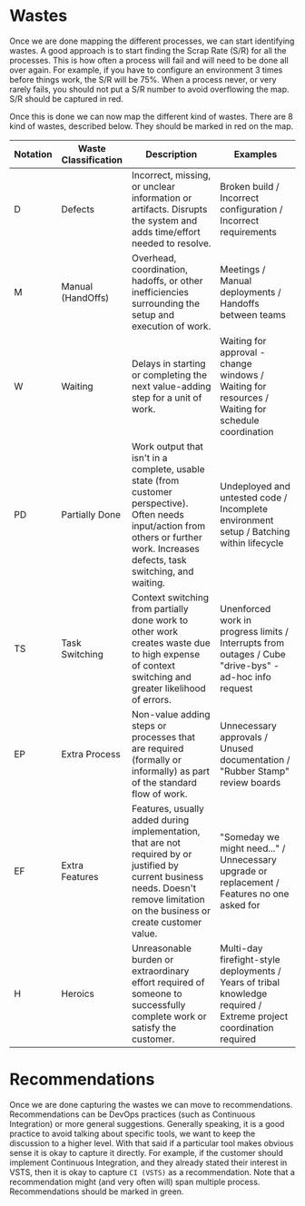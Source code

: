 # Wastes

Once we are done mapping the different processes, we can start identifying wastes.
A good approach is to start finding the Scrap Rate (S/R) for all the processes. This is how often a process will fail and will need to be done all over again. For example, if you have to configure an environment 3 times before things work, the S/R will be 75%.
When a process never, or very rarely fails, you should not put a S/R number to avoid overflowing the map.
S/R should be captured in red.

Once this is done we can now map the different kind of wastes. There are 8 kind of wastes, described below. They should be marked in red on the map.

Notation  | Waste Classification  | Description   | Examples |
--- | --------------------- | ------------- | -------- |
D   | Defects               | Incorrect, missing, or unclear information or artifacts. Disrupts the system and adds time/effort needed to resolve. | Broken build / Incorrect configuration / Incorrect requirements |
M   | Manual (HandOffs)     | Overhead, coordination, hadoffs, or other inefficiencies surrounding the setup and execution of work. | Meetings / Manual deployments / Handoffs between teams |
W   | Waiting               | Delays in starting or completing the next value-adding step for a unit of work. | Waiting for approval - change windows / Waiting for resources / Waiting for schedule coordination |
PD  | Partially Done        | Work output that isn't in a complete, usable state (from customer perspective). Often needs input/action from others or further work. Increases defects, task switching, and waiting. | Undeployed and untested code / Incomplete environment setup / Batching within lifecycle |
TS  | Task Switching        | Context switching from partially done work to other work creates waste due to high expense of context switching and greater likelihood of errors. | Unenforced work in progress limits / Interrupts from outages / Cube "drive-bys" - ad-hoc info request |
EP  | Extra Process         | Non-value adding steps or processes that are required (formally or informally) as part of the standard flow of work. | Unnecessary approvals / Unused documentation / "Rubber Stamp" review boards |
EF  | Extra Features        | Features, usually added during implementation, that are not required by or justified by current business needs. Doesn't remove limitation on the business or create customer value. | "Someday we might need..." / Unnecessary upgrade or replacement / Features no one asked for |
H   | Heroics               | Unreasonable burden or extraordinary effort required of someone to successfully complete work or satisfy the customer. | Multi-day firefight-style deployments / Years of tribal knowledge required / Extreme project coordination required |

# Recommendations

Once we are done capturing the wastes we can move to recommendations.
Recommendations can be DevOps practices (such as Continuous Integration) or more general suggestions.
Generally speaking, it is a good practice to avoid talking about specific tools, we want to keep the discussion to a higher level.
With that said if a particular tool makes obvious sense it is okay to capture it directly. For example, if the customer should implement Continuous Integration, and they already stated their interest in VSTS, then it is okay to capture `CI (VSTS)` as a recommendation.
Note that a recommendation might (and very often will) span multiple process.
Recommendations should be marked in green.
